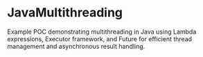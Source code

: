 # JavaMultithreading
Example POC demonstrating multithreading in Java using Lambda expressions, Executor framework, and Future for efficient thread management and asynchronous result handling.
